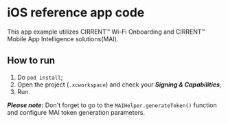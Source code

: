 # iOS reference app code

This app example utilizes CIRRENT™ Wi-Fi Onboarding and CIRRENT™ Mobile App Intelligence solutions(MAI).

## How to run

1. Do `pod install`;
2. Open the project (`.xcworkspace`) and check your ***Signing & Capabilities***;
3. Run.

***Please note:*** Don't forget to go to the `MAIHelper.generateToken()` function and configure MAI token generation parameters.
